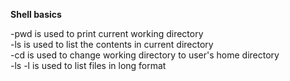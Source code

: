 **Shell basics**

-pwd is used to print current working directory<br/>
-ls is used to list the contents in current directory<br/>
-cd is used to change working directory to user's home directory<br/>
-ls -l is used to list files in long format <br/>
